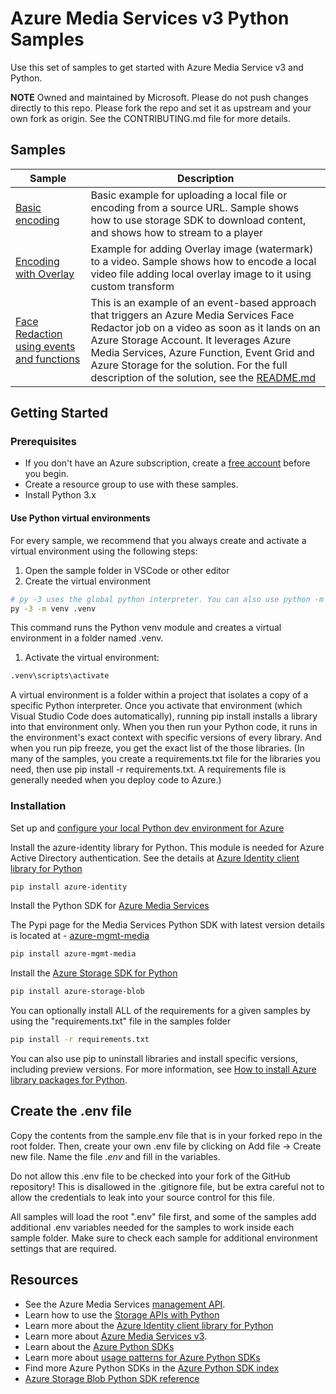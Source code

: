 # Azure Media Services v3 Python Samples

Use this set of samples to get started with Azure Media Service v3 and Python.

**NOTE**
Owned and maintained by Microsoft. Please do not push changes directly to this repo.  Please fork the repo and set it as upstream and your own fork as origin. See the CONTRIBUTING.md file for more details.

## Samples

| Sample | Description |
|--------|-------------|
|[Basic encoding](/BasicEncoding/)| Basic example for uploading a local file or encoding from a source URL. Sample shows how to use storage SDK to download content, and shows how to stream to a player |
|[Encoding with Overlay](/EncodingWithOverlay/)| Example for adding Overlay image (watermark) to a video. Sample shows how to encode a local video file adding local overlay image to it using custom transform  |
|[Face Redaction using events and functions](/FaceRedactorEventBased/)| This is an example of an event-based approach that triggers an Azure Media Services Face Redactor job on a video as soon as it lands on an Azure Storage Account. It leverages Azure Media Services, Azure Function, Event Grid and Azure Storage for the solution. For the full description of the solution, see the [README.md](https://github.com/Azure-Samples/media-services-v3-python/blob/main/VideoAnalytics/FaceRedactorEventBased/README.md)|

## Getting Started

### Prerequisites

- If you don't have an Azure subscription, create a [free account](https://azure.microsoft.com/free/?WT.mc_id=A261C142F) before you begin.
- Create a resource group to use with these samples.
- Install Python 3.x

#### Use Python virtual environments
For every sample, we recommend that you always create and activate a virtual environment using the following steps:

1. Open the sample folder in VSCode or other editor
1. Create the virtual environment

``` bash
# py -3 uses the global python interpreter. You can also use python -m venv .venv.
py -3 -m venv .venv
```

This command runs the Python venv module and creates a virtual environment in a folder named .venv.

1. Activate the virtual environment:

``` bash
.venv\scripts\activate
```

A virtual environment is a folder within a project that isolates a copy of a specific Python interpreter. Once you activate that environment (which Visual Studio Code does automatically), running pip install installs a library into that environment only. When you then run your Python code, it runs in the environment's exact context with specific versions of every library. And when you run pip freeze, you get the exact list of the those libraries. (In many of the samples, you create a requirements.txt file for the libraries you need, then use pip install -r requirements.txt. A requirements file is generally needed when you deploy code to Azure.)

### Installation

Set up and [configure your local Python dev environment for Azure](https://docs.microsoft.com/en-us/azure/developer/python/configure-local-development-environment)

Install the azure-identity library for Python. This module is needed for Azure Active Directory authentication. See the details at [Azure Identity client library for Python](https://docs.microsoft.com//python/api/overview/azure/identity-readme?view=azure-python#environment-variables)

``` bash
pip install azure-identity
```

Install the Python SDK for [Azure Media Services](https://docs.microsoft.com/python/api/overview/azure/media-services?view=azure-python)

The Pypi page for the Media Services Python SDK with latest version details is located at - [azure-mgmt-media](https://pypi.org/project/azure-mgmt-media/)


``` bash
pip install azure-mgmt-media
```

Install the [Azure Storage SDK for Python](https://pypi.org/project/azure-storage-blob/)

``` bash
pip install azure-storage-blob
```

You can optionally install ALL of the requirements for a given samples by using the "requirements.txt" file in the samples folder

``` bash
pip install -r requirements.txt
```

You can also use pip to uninstall libraries and install specific versions, including preview versions. For more information, see [How to install Azure library packages for Python](https://docs.microsoft.com/azure/developer/python/azure-sdk-install).

## Create the .env file

Copy the contents from the sample.env file that is in your forked repo in the root folder. Then, create your own .env file by clicking on Add file -> Create new file. Name the file *.env* and fill in the variables.

Do not allow this .env file to be checked into your fork of the GitHub repository! This is disallowed in the .gitignore file, but be extra careful not to allow the credentials to leak into your source control for this file.

All samples will load the root ".env" file first, and some of the samples add additional .env variables needed for the samples to work inside each sample folder. Make sure to check each sample for additional environment settings that are required.


## Resources

- See the Azure Media Services [management API](https://docs.microsoft.com/python/api/overview/azure/mediaservices/management?view=azure-python).
- Learn how to use the [Storage APIs with Python](https://docs.microsoft.com/azure/developer/python/azure-sdk-example-storage-use?tabs=cmd)
- Learn more about the [Azure Identity client library for Python](https://docs.microsoft.com//python/api/overview/azure/identity-readme?view=azure-python#environment-variables)
- Learn more about [Azure Media Services v3](https://docs.microsoft.com/azure/media-services/latest/media-services-overview).
- Learn about the [Azure Python SDKs](https://docs.microsoft.com/azure/developer/python)
- Learn more about [usage patterns for Azure Python SDKs](https://docs.microsoft.com/azure/developer/python/azure-sdk-library-usage-patterns)
- Find more Azure Python SDKs in the [Azure Python SDK index](https://docs.microsoft.com/azure/developer/python/azure-sdk-library-package-index)
- [Azure Storage Blob Python SDK reference](https://docs.microsoft.com/python/api/azure-storage-blob/?view=azure-python)
